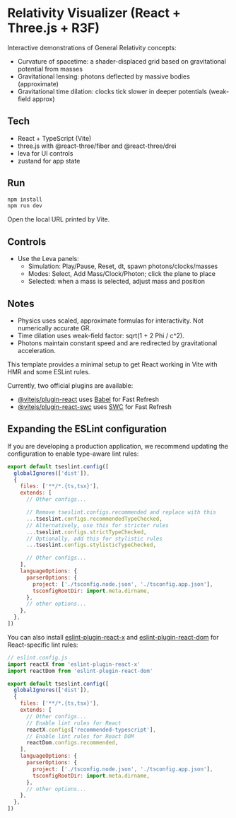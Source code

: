 # Relativity Visualizer (React + Three.js + R3F)

Interactive demonstrations of General Relativity concepts:

- Curvature of spacetime: a shader-displaced grid based on gravitational potential from masses
- Gravitational lensing: photons deflected by massive bodies (approximate)
- Gravitational time dilation: clocks tick slower in deeper potentials (weak-field approx)

## Tech

- React + TypeScript (Vite)
- three.js with @react-three/fiber and @react-three/drei
- leva for UI controls
- zustand for app state

## Run

```bash
npm install
npm run dev
```

Open the local URL printed by Vite.

## Controls

- Use the Leva panels:
  - Simulation: Play/Pause, Reset, dt, spawn photons/clocks/masses
  - Modes: Select, Add Mass/Clock/Photon; click the plane to place
  - Selected: when a mass is selected, adjust mass and position

## Notes

- Physics uses scaled, approximate formulas for interactivity. Not numerically accurate GR.
- Time dilation uses weak-field factor: sqrt(1 + 2 Phi / c^2).
- Photons maintain constant speed and are redirected by gravitational acceleration.

This template provides a minimal setup to get React working in Vite with HMR and some ESLint rules.

Currently, two official plugins are available:

- [@vitejs/plugin-react](https://github.com/vitejs/vite-plugin-react/blob/main/packages/plugin-react) uses [Babel](https://babeljs.io/) for Fast Refresh
- [@vitejs/plugin-react-swc](https://github.com/vitejs/vite-plugin-react/blob/main/packages/plugin-react-swc) uses [SWC](https://swc.rs/) for Fast Refresh

## Expanding the ESLint configuration

If you are developing a production application, we recommend updating the configuration to enable type-aware lint rules:

```js
export default tseslint.config([
  globalIgnores(['dist']),
  {
    files: ['**/*.{ts,tsx}'],
    extends: [
      // Other configs...

      // Remove tseslint.configs.recommended and replace with this
      ...tseslint.configs.recommendedTypeChecked,
      // Alternatively, use this for stricter rules
      ...tseslint.configs.strictTypeChecked,
      // Optionally, add this for stylistic rules
      ...tseslint.configs.stylisticTypeChecked,

      // Other configs...
    ],
    languageOptions: {
      parserOptions: {
        project: ['./tsconfig.node.json', './tsconfig.app.json'],
        tsconfigRootDir: import.meta.dirname,
      },
      // other options...
    },
  },
])
```

You can also install [eslint-plugin-react-x](https://github.com/Rel1cx/eslint-react/tree/main/packages/plugins/eslint-plugin-react-x) and [eslint-plugin-react-dom](https://github.com/Rel1cx/eslint-react/tree/main/packages/plugins/eslint-plugin-react-dom) for React-specific lint rules:

```js
// eslint.config.js
import reactX from 'eslint-plugin-react-x'
import reactDom from 'eslint-plugin-react-dom'

export default tseslint.config([
  globalIgnores(['dist']),
  {
    files: ['**/*.{ts,tsx}'],
    extends: [
      // Other configs...
      // Enable lint rules for React
      reactX.configs['recommended-typescript'],
      // Enable lint rules for React DOM
      reactDom.configs.recommended,
    ],
    languageOptions: {
      parserOptions: {
        project: ['./tsconfig.node.json', './tsconfig.app.json'],
        tsconfigRootDir: import.meta.dirname,
      },
      // other options...
    },
  },
])
```
